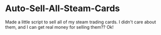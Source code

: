# Auto-Sell-All-Steam-Cards
Made a little script to sell all of my steam trading cards. I didn't care about them, and I can get real money for selling them?? Ok!

